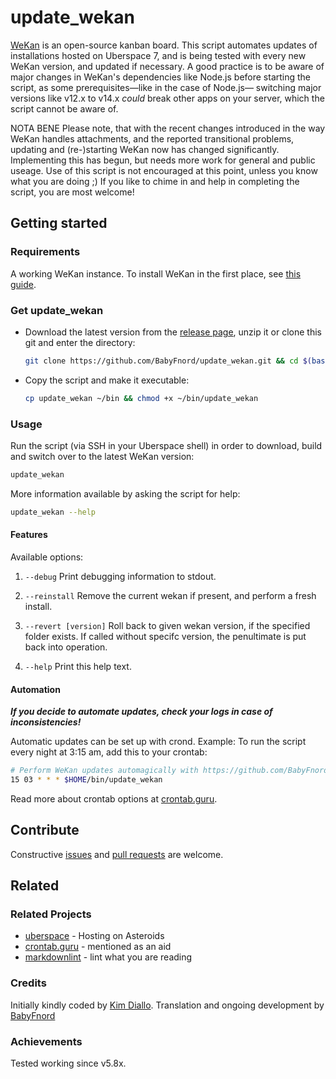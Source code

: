 # update_wekan

[WeKan](https://wekan.github.io) is an open-source kanban board. This script automates updates of installations hosted on Uberspace 7, and is being tested with every new WeKan version, and updated if necessary. A good practice is to be aware of major changes in WeKan's dependencies like Node.js before starting the script, as some prerequisites—like in the case of Node.js— switching major versions like v12.x to v14.x _could_ break other apps on your server, which the script cannot be aware of.

NOTA BENE
Please note, that with the recent changes introduced in the way WeKan handles attachments, and the reported transitional problems, updating and (re-)starting WeKan now has changed significantly. Implementing this has  begun, but needs more work for general and public useage. Use of this script is not encouraged at this point, unless you know what you are doing ;) If you like to chime in and help in completing the script, you are most welcome!

## Getting started

### Requirements

A working WeKan instance. To install WeKan in the first place, see [this guide](https://lab.uberspace.de/guide_wekan.html).

### Get update_wekan

* Download the latest version from the [release page](https://github.com/BabyFnord/update_wekan/releases), unzip it or clone this git and enter the directory:
  ```bash
  git clone https://github.com/BabyFnord/update_wekan.git && cd $(basename $_ .git)
  ```

* Copy the script and make it executable:
  ```bash
  cp update_wekan ~/bin && chmod +x ~/bin/update_wekan
  ```

### Usage

Run the script (via SSH in your Uberspace shell) in order to download, build and switch over to the latest WeKan version:
```bash
update_wekan
```

More information available by asking the script for help:
```bash
update_wekan --help
```

#### Features

Available options:
1. `--debug`
Print debugging information to stdout.

1. `--reinstall`
Remove the current wekan if present, and perform a fresh install.

1. `--revert [version]`
Roll back to given wekan version, if the specified folder exists.
If called without specifc version, the penultimate is put back into operation.

1. `--help`
Print this help text.

#### Automation

***If you decide to automate updates, check your logs in case of inconsistencies!***

Automatic updates can be set up with crond. Example: To run the script every night at 3:15 am, add this to your crontab:
```bash
# Perform WeKan updates automagically with https://github.com/BabyFnord/update_wekan
15 03 * * * $HOME/bin/update_wekan
```

Read more about crontab options at [crontab.guru](https://crontab.guru/).

## Contribute

Constructive [issues](https://github.com/BabyFnord/uberspace-update_wekan/issues) and [pull requests](https://github.com/BabyFnord/uberspace-update_wekan/pulls) are welcome.

## Related

### Related Projects

* [uberspace](https://uberspace.de) - Hosting on Asteroids
* [crontab.guru](https://crontab.guru/) - mentioned as an aid
* [markdownlint](https://github.com/markdownlint/markdownlint) - lint what you are reading

### Credits

Initially kindly coded by [Kim Diallo](https://diallo.kim).
Translation and ongoing development by [BabyFnord](https://github.com/BabyFnord)

### Achievements

Tested working since v5.8x. 

